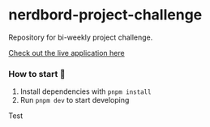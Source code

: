 # nerdbord-project-challenge
Repository for bi-weekly project challenge.

[Check out the live application here](https://nerdbord-project-challenge-lziqkfzb.vercel.app/)

### How to start 🚀

1. Install dependencies with `pnpm install`
2. Run `pnpm dev` to start developing

Test
